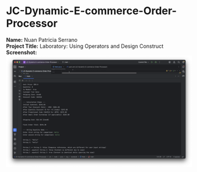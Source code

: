 # JC-Dynamic-E-commerce-Order-Processor
**Name:** Nuan Patricia Serrano <br>
**Project Title:** Laboratory: Using Operators and Design Construct <br>
**Screenshot:**
<img src="r1.png"> <br>

